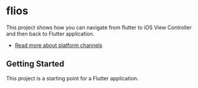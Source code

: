 # flios

This project shows how you can navigate from flutter to iOS View Controller
and then back to Flutter application.

- [Read more about platform channels](https://flutter.dev/docs/development/platform-integration/platform-channels)

## Getting Started

This project is a starting point for a Flutter application.
